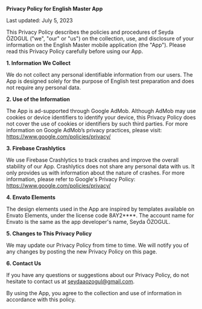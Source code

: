 **Privacy Policy for English Master App**

Last updated: July 5, 2023

This Privacy Policy describes the policies and procedures of Seyda ÖZOGUL ("we", "our" or "us") on the collection, use, and disclosure of your information on the English Master mobile application (the "App"). Please read this Privacy Policy carefully before using our App.

**1. Information We Collect**

We do not collect any personal identifiable information from our users. The App is designed solely for the purpose of English test preparation and does not require any personal data.

**2. Use of the Information**

The App is ad-supported through Google AdMob. Although AdMob may use cookies or device identifiers to identify your device, this Privacy Policy does not cover the use of cookies or identifiers by such third parties. For more information on Google AdMob’s privacy practices, please visit: https://www.google.com/policies/privacy/

**3. Firebase Crashlytics**

We use Firebase Crashlytics to track crashes and improve the overall stability of our App. Crashlytics does not share any personal data with us. It only provides us with information about the nature of crashes. For more information, please refer to Google's Privacy Policy: https://www.google.com/policies/privacy/

**4. Envato Elements**

The design elements used in the App are inspired by templates available on Envato Elements, under the license code 8AY2****. The account name for Envato is the same as the app developer's name, Seyda ÖZOGUL.

**5. Changes to This Privacy Policy**

We may update our Privacy Policy from time to time. We will notify you of any changes by posting the new Privacy Policy on this page.

**6. Contact Us**

If you have any questions or suggestions about our Privacy Policy, do not hesitate to contact us at seydaaozogul@gmail.com.

By using the App, you agree to the collection and use of information in accordance with this policy.
